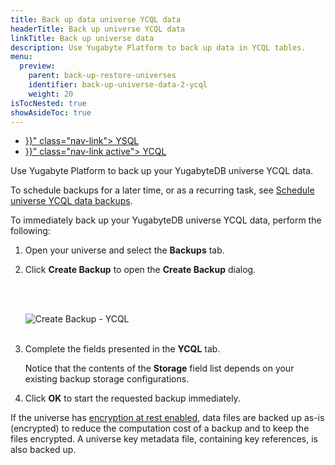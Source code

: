 ```yaml
---
title: Back up data universe YCQL data
headerTitle: Back up universe YCQL data
linkTitle: Back up universe data
description: Use Yugabyte Platform to back up data in YCQL tables.
menu:
  preview:
    parent: back-up-restore-universes
    identifier: back-up-universe-data-2-ycql
    weight: 20
isTocNested: true
showAsideToc: true
---
```


<ul class="nav nav-tabs-alt nav-tabs-yb">

  <li >
    <a href="{{< relref "./ysql.md" >}}" class="nav-link">
      <i class="icon-postgres" aria-hidden="true"></i>
      YSQL
    </a>
  </li>

  <li >
    <a href="{{< relref "./ycql.md" >}}" class="nav-link active">
      <i class="icon-cassandra" aria-hidden="true"></i>
      YCQL
    </a>
  </li>

</ul>

Use Yugabyte Platform to back up your YugabyteDB universe YCQL data.

To schedule backups for a later time, or as a recurring task, see [Schedule universe YCQL data backups](../../schedule-data-backups/ycql).

To immediately back up your YugabyteDB universe YCQL data, perform the following:

1. Open your universe and select the **Backups** tab.

1. Click **Create Backup** to open the **Create Backup** dialog.

    <br/><br/>

    ![Create Backup - YCQL](/images/yp/create-backup-ycql.png)<br><br>

1. Complete the fields presented in the **YCQL** tab.

    Notice that the contents of the **Storage** field list depends on your existing backup storage configurations.

1. Click **OK** to start the requested backup immediately.

If the universe has [encryption at rest enabled](../../../security/enable-encryption-at-rest), data files are backed up as-is (encrypted) to reduce the computation cost of a backup and to keep the files encrypted. A universe key metadata file, containing key references, is also backed up.
